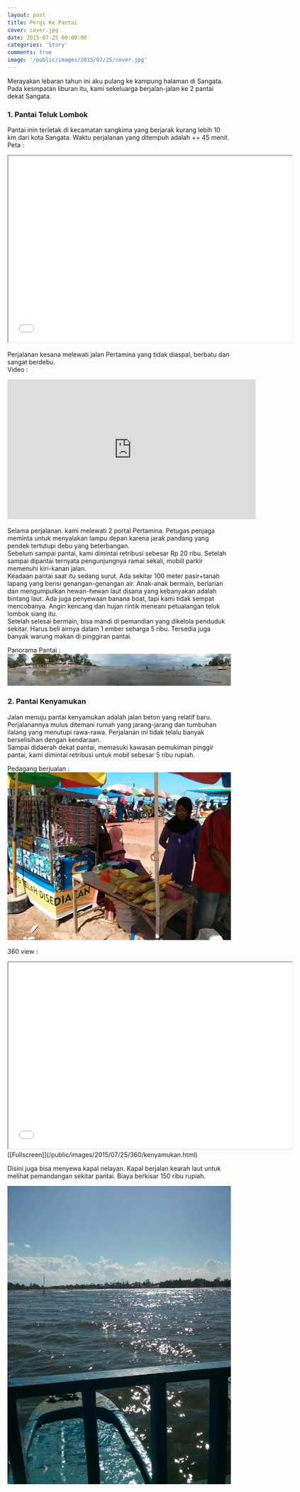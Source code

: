 ```yaml
---
layout: post
title: Pergi Ke Pantai
cover: cover.jpg
date: 2015-07-25 00:00:00
categories: 'Story'
comments: true
image: '/public/images/2015/07/25/cover.jpg'
---
```


Merayakan lebaran tahun ini aku pulang ke kampung halaman di Sangata. Pada kesmpatan liburan itu, kami sekeluarga berjalan-jalan ke 2 pantai dekat Sangata.  

### 1. Pantai Teluk Lombok ###
Pantai inin terletak di kecamatan sangkima yang berjarak kurang lebih 10 km dari kota Sangata. Waktu perjalanan yang ditempuh adalah += 45 menit.  
Peta :   

<iframe src='/public/images/2015/07/25/map.html' width="640" height="420"></iframe>

Perjalanan kesana melewati jalan Pertamina yang tidak diaspal, berbatu dan sangat berdebu.   
Video :   

<iframe width="560" height="315" src="https://www.youtube.com/embed/ilxghCGZ-ss" frameborder="0" allowfullscreen="allowfullscreen"></iframe>


Selama perjalanan. kami melewati 2 portal Pertamina. Petugas penjaga meminta untuk menyalakan lampu depan karena jarak pandang yang pendek tertutupi debu yang beterbangan.  
Sebelum sampai pantai, kami dimintai retribusi sebesar Rp 20 ribu. Setelah sampai dipantai ternyata pengunjungnya ramai sekali, mobill parkir memenuhi kiri-kanan jalan.  
Keadaan pantai saat itu sedang surut. Ada sekitar 100 meter pasir+tanah lapang yang berisi genangan-genangan air. Anak-anak bermain, berlarian dan mengumpulkan hewan-hewan laut disana yang kebanyakan adalah bintang laut. Ada juga penyewaan banana boat, tapi kami tidak sempat mencobanya. Angin kencang dan hujan rintik meneani petualangan teluk lombok siang itu.   
Setelah selesai bermain, bisa mandi di pemandian yang dikelola penduduk sekitar. Harus beli airnya dalam 1 ember seharga 5 ribu. Tersedia juga banyak warung makan di pinggiran pantai.

Panorama Pantai :   
![Panorama](/public/images/2015/07/25/q_tl_pano.jpg)

### 2. Pantai Kenyamukan ###
Jalan menuju pantai kenyamukan adalah jalan beton yang relatif baru. Perjalanannya mulus ditemani rumah yang jarang-jarang dan tumbuhan ilalang yang menutupi rawa-rawa. Perjalanan ini tidak telalu banyak berselisihan dengan kendaraan.   
Sampai didaerah dekat pantai, memasuki kawasan pemukiman pinggir pantai, kami dimintai retribusi untuk mobil sebesar 5 ribu rupiah.

Pedagang berjualan :
![Pedagang](/public/images/2015/07/25/q_pedagang_kenyamukan.jpg)

360 view :   
<iframe width="640" height="420" src='/public/images/2015/07/25/360/kenyamukan.html'></iframe>   
[[Fullscreen]](/public/images/2015/07/25/360/kenyamukan.html)   


Disini juga bisa menyewa kapal nelayan. Kapal berjalan kearah laut untuk melihat pemandangan sekitar pantai. Biaya berkisar 150 ribu rupiah.

![Kapal](/public/images/2015/07/25/kapal.jpg)
